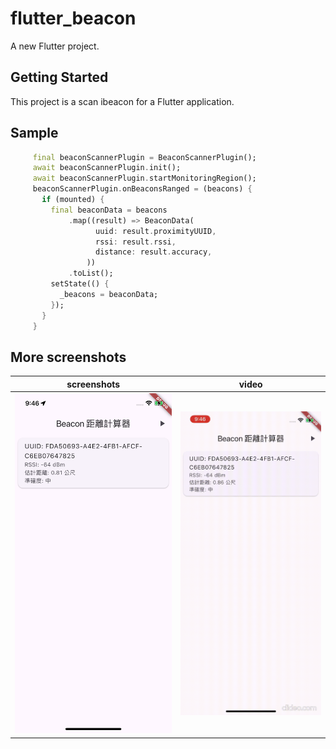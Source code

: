 # flutter_beacon

A new Flutter project.

## Getting Started

This project is a scan ibeacon for a Flutter application.

## Sample

```Dart
     final beaconScannerPlugin = BeaconScannerPlugin();
     await beaconScannerPlugin.init();
     await beaconScannerPlugin.startMonitoringRegion();
     beaconScannerPlugin.onBeaconsRanged = (beacons) {
       if (mounted) {
         final beaconData = beacons
             .map((result) => BeaconData(
                   uuid: result.proximityUUID,
                   rssi: result.rssi,
                   distance: result.accuracy,
                 ))
             .toList();
         setState(() {
           _beacons = beaconData;
         });
       }
     }
```


## More screenshots
| **screenshots** | **video** 
| ------------- | ------------- 
|![Screenshots](screenshots/screenshots.png)|![image](screenshots/scanning.gif)